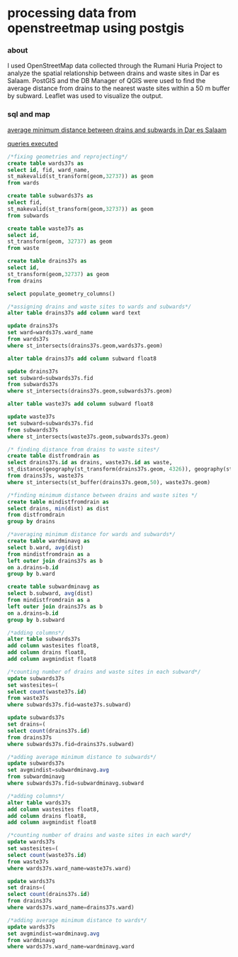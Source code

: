 # processing data from openstreetmap using postgis 
### about
I used OpenStreetMap data collected through the Rumani Huria Project to analyze the spatial relationship between drains and waste sites in Dar es Salaam. PostGIS and the DB Manager of QGIS were used to find the average distance from drains to the nearest waste sites within a 50 m buffer by subward. Leaflet was used to visualize the output. 
### sql and map
[average minimum distance between drains and subwards in Dar es Salaam](drains/index.html)

[queries executed](waste&drains.sql)
```sql
/*fixing geometries and reprojecting*/
create table wards37s as
select id, fid, ward_name,
st_makevalid(st_transform(geom,32737)) as geom
from wards

create table subwards37s as
select fid,
st_makevalid(st_transform(geom,32737)) as geom
from subwards

create table waste37s as
select id,
st_transform(geom, 32737) as geom
from waste

create table drains37s as
select id,
st_transform(geom,32737) as geom
from drains

select populate_geometry_columns()

/*assigning drains and waste sites to wards and subwards*/
alter table drains37s add column ward text

update drains37s
set ward=wards37s.ward_name
from wards37s
where st_intersects(drains37s.geom,wards37s.geom)

alter table drains37s add column subward float8

update drains37s
set subward=subwards37s.fid
from subwards37s
where st_intersects(drains37s.geom,subwards37s.geom)

alter table waste37s add column subward float8

update waste37s
set subward=subwards37s.fid
from subwards37s
where st_intersects(waste37s.geom,subwards37s.geom)

/* finding distance from drains to waste sites*/
create table distfromdrain as
select drains37s.id as drains, waste37s.id as waste,
st_distance(geography(st_transform(drains37s.geom, 4326)), geography(st_transform(waste37s.geom, 4326))) as dist
from drains37s, waste37s
where st_intersects(st_buffer(drains37s.geom,50), waste37s.geom)

/*finding minimum distance between drains and waste sites */
create table mindistfromdrain as
select drains, min(dist) as dist
from distfromdrain
group by drains

/*averaging minimum distance for wards and subwards*/
create table wardminavg as
select b.ward, avg(dist)
from mindistfromdrain as a
left outer join drains37s as b
on a.drains=b.id
group by b.ward

create table subwardminavg as
select b.subward, avg(dist)
from mindistfromdrain as a
left outer join drains37s as b
on a.drains=b.id
group by b.subward

/*adding columns*/
alter table subwards37s
add column wastesites float8,
add column drains float8,
add column avgmindist float8

/*counting number of drains and waste sites in each subward*/
update subwards37s
set wastesites=(
select count(waste37s.id)
from waste37s
where subwards37s.fid=waste37s.subward)

update subwards37s
set drains=(
select count(drains37s.id)
from drains37s
where subwards37s.fid=drains37s.subward)

/*adding average minimum distance to subwards*/
update subwards37s
set avgmindist=subwardminavg.avg
from subwardminavg
where subwards37s.fid=subwardminavg.subward

/*adding columns*/
alter table wards37s
add column wastesites float8,
add column drains float8,
add column avgmindist float8

/*counting number of drains and waste sites in each ward*/
update wards37s
set wastesites=(
select count(waste37s.id)
from waste37s
where wards37s.ward_name=waste37s.ward)

update wards37s
set drains=(
select count(drains37s.id)
from drains37s
where wards37s.ward_name=drains37s.ward)

/*adding average minimum distance to wards*/
update wards37s
set avgmindist=wardminavg.avg
from wardminavg
where wards37s.ward_name=wardminavg.ward
```
